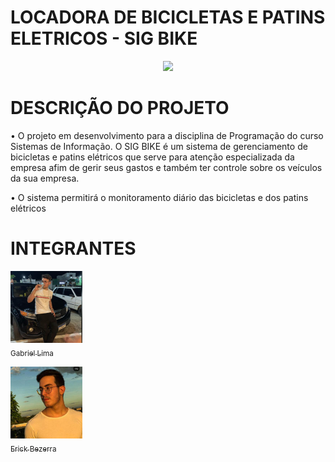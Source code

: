 <h1 align="left">LOCADORA DE BICICLETAS E PATINS ELETRICOS - SIG BIKE</h1>

<p align="center">
<img src="http://img.shields.io/static/v1?label=STATUS&message=EM%20DESENVOLVIMENTO&color=GREEN&style=for-the-badge"/>
</p>

<h1 align="left">DESCRIÇÃO DO PROJETO</h1>

• O projeto em desenvolvimento para a disciplina de Programação do curso Sistemas de Informação. O SIG BIKE é um sistema de gerenciamento de bicicletas e patins elétricos que serve para atenção especializada da empresa afim de gerir seus gastos e também ter controle sobre os veículos da sua empresa.

• O sistema permitirá o monitoramento diário das bicicletas e dos patins elétricos

<h1 align="left">INTEGRANTES</h1>


[<img src="https://github.com/Lima404/Locadora-de-bicicletas-e-patins-eletricos/blob/main/imagens/87135960.jpg" width=115><br><sub>Gabriel Lima</sub>](https://github.com/Lima404)

[<img src="https://github.com/Lima404/Locadora-de-bicicletas-e-patins-eletricos/blob/main/imagens/102674727.jpg" width=115><br><sub>Erick Bezerra</sub>](https://github.com/ErickBezerrar)
